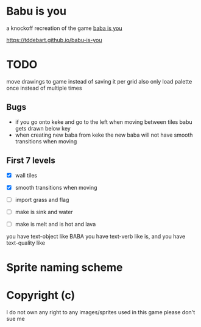 # Babu is you

a knockoff recreation of the game [baba is you](https://store.steampowered.com/app/736260/Baba_Is_You/)

https://tddebart.github.io/babu-is-you

# TODO

move drawings to game instead of saving it per grid also only load palette once instead of multiple times

## Bugs

- if you go onto keke and go to the left when moving between tiles babu gets drawn below key
- when creating new baba from keke the new baba will not have smooth transitions when moving

## First 7 levels
- [x] wall tiles
- [x] smooth transitions when moving
- [ ] import grass and flag
- [ ] make is sink and water
- [ ] make is melt and is hot and lava



you have text-object like BABA
you have text-verb like is, and
you have text-quality like
# Sprite naming scheme


# Copyright (c)

I do not own any right to any images/sprites used in this game please don't sue me